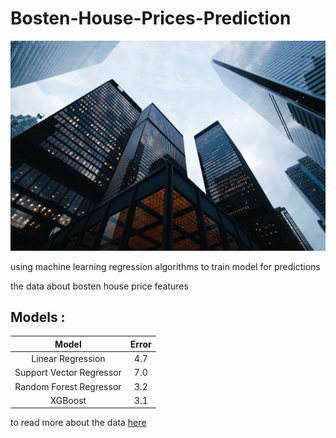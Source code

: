 # Bosten-House-Prices-Prediction
 <img src="assets/building.jpg">

using machine learning regression algorithms to train model for predictions

the data about bosten house price features

## Models : 


|          Model            |  Error |
:--------------------------:|:-------:
| Linear Regression         |   4.7  |
| Support Vector Regressor  |   7.0  |
| Random Forest Regressor   |   3.2  |
| XGBoost       	        |   3.1  |


to read more about the data [here](https://www.kaggle.com/datasets/abhijithudayakumar/the-boston-housing-dataset)
